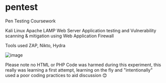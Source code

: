 # pentest
Pen Testing Coursework

 Kali Linux Apache LAMP Web Server Application testing and Vulnerability scanning & mitigation using Web Application Firewall

 Tools used ZAP, Nikto, Hydra

![image](https://github.com/andrewrocke/pentest/assets/90034200/6f26c5a9-2caf-4dfe-84af-6ccb075cd4e2)


Please note no HTML or PHP Code was harmed during this experiment, this really was learning a first attempt, learning on the fly and "intentionally" used a poor coding practices to aid discussion 😊


